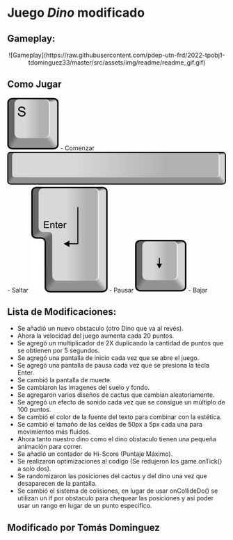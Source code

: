 
# Juego *Dino* modificado

## Gameplay:

<p align="center">
  ![Gameplay](https://raw.githubusercontent.com/pdep-utn-frd/2022-tpobj1-tdominguez33/master/src/assets/img/readme/readme_gif.gif)
</p>

## Como Jugar

![S](https://raw.githubusercontent.com/pdep-utn-frd/2022-tpobj1-tdominguez33/master/src/assets/img/readme/s.png) - Comenzar
![Espacio](https://raw.githubusercontent.com/pdep-utn-frd/2022-tpobj1-tdominguez33/master/src/assets/img/readme/espacio.png) - Saltar
![Enter](https://raw.githubusercontent.com/pdep-utn-frd/2022-tpobj1-tdominguez33/master/src/assets/img/readme/enter.png) - Pausar
![Abajo](https://raw.githubusercontent.com/pdep-utn-frd/2022-tpobj1-tdominguez33/master/src/assets/img/readme/abajo.png) - Bajar

## Lista de Modificaciones:

 - Se añadió un nuevo obstaculo (otro Dino que va al revés).
 - Ahora la velocidad del juego aumenta cada 20 puntos.
 - Se agregó un multiplicador de 2X duplicando la cantidad de puntos que se obtienen por 5 segundos.
 - Se agregó una pantalla de inicio cada vez que se abre el juego.
 - Se agregó una pantalla de pausa cada vez que se presiona la tecla Enter.
 - Se cambió la pantalla de muerte.
 - Se cambiaron las imagenes del suelo y fondo.
 - Se agregaron varios diseños de cactus que cambian aleatoriamente.
 - Se agregó un efecto de sonido cada vez que se consigue un múltiplo de 100 puntos.
 - Se cambió el color de la fuente del texto para combinar con la estética.
 - Se cambió el tamaño de las celdas de 50px a 5px cada una para movimientos más fluidos.
 - Ahora tanto nuestro dino como el dino obstaculo tienen una pequeña animación para correr.
 - Se añadió un contador de Hi-Score (Puntaje Máximo).
 - Se realizaron optimizaciones al codigo (Se redujeron los game.onTick() a solo dos).
 - Se randomizaron las posiciones del cactus y del dino una vez que desaparecen de la pantalla.
 - Se cambió el sistema de colisiones, en lugar de usar onCollideDo() se utilizan un if por obstaculo para chequear las posiciones y así poder usar un rango en lugar de un punto especifico.
## Modificado por Tomás Dominguez